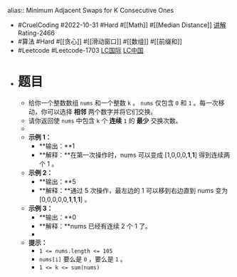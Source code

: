alias:: Minimum Adjacent Swaps for K Consecutive Ones

- #CruelCoding #2022-10-31 #Hard #[[Math]] #[[Median Distance]] [讲解](https://youtu.be/Il5sSd-AReI) Rating-2466
- #算法 #Hard #[[贪心]] #[[滑动窗口]] #[[数组]] #[[前缀和]]
- #Leetcode #Leetcode-1703 [LC国际](https://leetcode.com/problems/minimum-adjacent-swaps-for-k-consecutive-ones/) [LC中国](https://leetcode.cn/problems/minimum-adjacent-swaps-for-k-consecutive-ones/)
- # 题目
	- 给你一个整数数组 `nums` 和一个整数 `k` 。 `nums` 仅包含 `0` 和 `1` 。每一次移动，你可以选择 **相邻** 两个数字并将它们交换。
	- 请你返回使 `nums` 中包含 `k` 个 **连续** `1` 的 **最少** 交换次数。
	-
	- **示例 1：**
		- **输出：**1
		- **解释：**在第一次操作时，nums 可以变成 [1,0,0,0,**1**,**1**] 得到连续两个 1 。
	- **示例 2：**
		- **输出：**5
		- **解释：**通过 5 次操作，最左边的 1 可以移到右边直到 nums 变为 [0,0,0,0,0,**1**,**1**,**1**] 。
	- **示例 3：**
		- **输出：**0
		- **解释：**nums 已经有连续 2 个 1 了。
		-
	- **提示：**
		- `1 <= nums.length <= 105`
		- `nums[i]` 要么是 `0` ，要么是 `1` 。
		- `1 <= k <= sum(nums)`